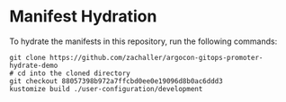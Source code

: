 # Manifest Hydration

To hydrate the manifests in this repository, run the following commands:

```shell
git clone https://github.com/zachaller/argocon-gitops-promoter-hydrate-demo
# cd into the cloned directory
git checkout 88057398b972a7ffcbd0ee0e19096d8b0ac6ddd3
kustomize build ./user-configuration/development
```
